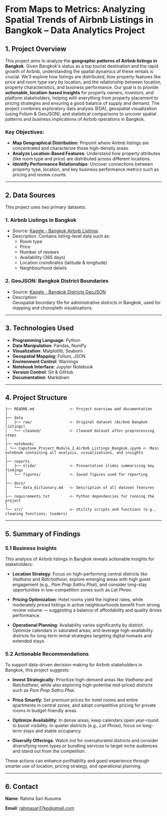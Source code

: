 # From Maps to Metrics: Analyzing Spatial Trends of Airbnb Listings in Bangkok – Data Analytics Project

## 1. Project Overview

This project aims to analyze the **geographic patterns of Airbnb listings in Bangkok**. Given Bangkok's status as a top tourist destination and the rapid growth of Airbnb, understanding the spatial dynamics of these rentals is crucial. We'll explore how listings are distributed, how property features like price and room type vary by location, and the relationship between location, property characteristics, and business performance. Our goal is to provide **actionable, location-based insights** for property owners, investors, and platform stakeholders, helping with everything from property placement to pricing strategies and ensuring a good balance of supply and demand. The project combines exploratory data analysis (EDA), geospatial visualization (using Folium & GeoJSON), and statistical comparisons to uncover spatial patterns and business implications of Airbnb operations in Bangkok.


### Key Objectives:

- **Map Geographical Distribution**: Pinpoint where Airbnb listings are concentrated and characterize those high-density areas.
- **Analyze Location-Based Features**: Understand how property attributes (like room type and price) are distributed across different locations.  
- **Identify Performance Relationships**: Uncover connections between property type, location, and key business performance metrics such as pricing and review counts. 

---

## 2. Data Sources

This project uses two primary datasets:

### 1. Airbnb Listings in Bangkok  
- Source: [Kaggle - Bangkok Airbnb Listings](https://www.kaggle.com/datasets/minemartin/bangkok-airbnb-listings/data)  
- Description: Contains listing-level data such as:
  - Room type
  - Price
  - Number of reviews
  - Availability (365 days)
  - Location coordinates (latitude & longitude)
  - Neighbourhood details

### 2. GeoJSON: Bangkok District Boundaries  
- Source: [Kaggle - Bangkok Districts GeoJSON](https://www.kaggle.com/datasets/soeltanpasja/bangkok-districts)  
- Description:  
  Geospatial boundary file for administrative districts in Bangkok, used for mapping and choropleth visualizations.

---

## 3. Technologies Used

- **Programming Language**: Python 
- **Data Manipulation**: Pandas, NumPy
- **Visualization**: Matplotlib, Seaborn
- **Geospatial Mapping**: Folium, JSON
- **Environment Control**: Warnings
- **Notebook Interface**: Jupyter Notebook
- **Version Control**: Git & GitHub
- **Documentation**: Markdown

---

## 4. Project Structure

```
├── README.md                <- Project overview and documentation
│
├── data
│   ├── raw/                 <- Original dataset (Airbnb Bangkok listings)
│   └── cleaned/             <- Cleaned dataset after preprocessing steps
│
├── notebook/
│ └── Capstone_Project_Module_2_Airbnb_Listings_Bangkok.ipynb <- Main notebook containing all analysis, visualizations, and insights
│
├── reports
│   ├── slide/               <- Presentation slides summarizing key findings
│   └── figures/             <- Saved figures used for reporting
│
├── docs/
│   └── data_dictionary.md   <- Description of all dataset features
│
├── requirements.txt         <- Python dependencies for running the project
│
└── src/                     <- Utility scripts and functions (e.g., cleaning functions, loaders)
```

---

## 5. Summary of Findings

### 5.1 Business Insights

This analysis of Airbnb listings in Bangkok reveals actionable insights for stakeholders:

- **Location Strategy**: Focus on high-performing central districts like *Vadhana* and *Ratchathewi*, explore emerging areas with high guest engagement (e.g., *Pom Prap Sattru Phai*), and consider long-stay opportunities in low-competition zones such as *Lat Phrao*.

- **Pricing Optimization**: Hotel rooms yield the highest rates, while moderately priced listings in active neighbourhoods benefit from strong review volume — suggesting a balance of affordability and quality drives performance.

- **Operational Planning**: Availability varies significantly by district. Optimize calendars in saturated areas, and leverage high-availability districts for long-term rental strategies targeting digital nomads and extended stays.

### 5.2 Actionable Recommendations

To support data-driven decision-making for Airbnb stakeholders in Bangkok, this project suggests:

- **Invest Strategically**: Prioritize high-demand areas like *Vadhana* and *Ratchathewi*, while also exploring high-potential mid-priced districts such as *Pom Prap Sattru Phai*.

- **Price Smartly**: Set premium prices for hotel rooms and entire apartments in central zones, and adopt competitive pricing for private rooms in budget-friendly areas.

- **Optimize Availability**: In dense areas, keep calendars open year-round to boost visibility. In quieter districts (e.g., *Lat Phrao*), focus on long-term stays and stable occupancy.

- **Diversify Offerings**: Watch out for oversaturated districts and consider diversifying room types or bundling services to target niche audiences and stand out from the competition.

These actions can enhance profitability and guest experience through smarter use of location, pricing strategy, and operational planning.

---

## 6. Contact

**Name**: Rahma Sari Kusuma

**Email**: rahmasari17kp@gmail.com
